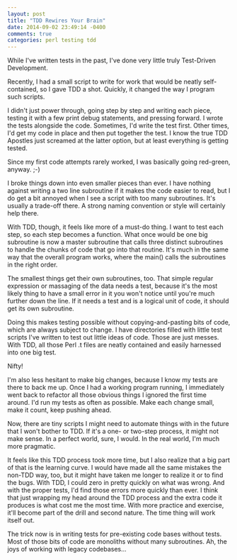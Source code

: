 ```yaml
---
layout: post
title: "TDD Rewires Your Brain"
date: 2014-09-02 23:49:14 -0400
comments: true
categories: perl testing tdd
---
```


While I've written tests in the past, I've done very little truly Test-Driven Development.

Recently, I had a small script to write for work that would be neatly self-contained, so I gave TDD a shot.  Quickly, it changed the way I program such scripts.

I didn't just power through, going step by step and writing each piece, testing it with a few print debug statements, and pressing forward. I wrote the tests alongside the code. Sometimes, I'd write the test first.  Other times, I'd get my code in place and then put together the test.  I know the true TDD Apostles just screamed at the latter option, but at least everything is getting tested.  

Since my first code attempts rarely worked, I was basically going red-green, anyway. ;-)

I broke things down into even smaller pieces than ever. I have nothing against writing a two line subroutine if it makes the code easier to read, but I do get a bit annoyed when I see a script with too many subroutines.  It's usually a trade-off there. A strong naming convention or style will certainly help there.

With TDD, though, it feels like more of a must-do thing. I want to test each step, so each step becomes a function.  What once would be one big subroutine is now a master subroutine that calls three distinct subroutines to handle the chunks of code that go into that routine.  It's much in the same way that the overall program works, where the main() calls the subroutines in the right order.

The smallest things get their own subroutines, too.  That simple regular expression or massaging of the data needs a test, because it's the most likely thing to have a small error in it you won't notice until you're much further down the line. If it needs a test and is a logical unit of code, it should get its own subroutine.

Doing this makes testing possible without copying-and-pasting bits of code, which are always subject to change. I have directories filled with little test scripts I've written to test out little ideas of code. Those are just messes. With TDD, all those Perl .t files are neatly contained and easily harnessed into one big test.

Nifty!

I'm also less hesitant to make big changes, because I know my tests are there to back me up.  Once I had a working program running, I immediately went back to refactor all those obvious things I ignored the first time around.  I'd run my tests as often as possible.  Make each change small, make it count, keep pushing ahead.

Now, there are tiny scripts I might need to automate things with in the future that I won't bother to TDD. If it's a one- or two-step process, it might not make sense.  In a perfect world, sure, I would.  In the real world, I'm much more pragmatic.

It feels like this TDD process took more time, but I also realize that a big part of that is the learning curve.  I would have made all the same mistakes the non-TDD way, too, but it might have taken me longer to realize it or to find the bugs.  With TDD, I could zero in pretty quickly on what was wrong. And with the proper tests, I'd find those errors more quickly than ever. I think that just wrapping my head around the TDD process and the extra code it produces is what cost me the most time.  With more practice and exercise, it'll become part of the drill and second nature.  The time thing will work itself out.

The trick now is in writing tests for pre-existing code bases without tests.  Most of those bits of code are monoliths without many subroutines. Ah, the joys of working with legacy codebases...


